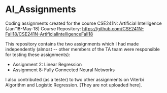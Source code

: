 # AI_Assignments
Coding assignments created for the course CSE241N: Artificial Intelligence (Jan'18-May-18) 
Course Repository: https://github.com/CSE241N-Fall18/CSE241N-ArtificialIntelligenceFall18

This repository contains the two assignments which I had made independently (almost -- other members of the TA team were responsible for testing these assignments):
* Assignment 2: Linear Regression
* Assignment 8: Fully Connected Neural Networks

I also contributed (as a tester) to two other assignments on Viterbi Algorithm and Logistic Regression. [They are not uploaded here].

